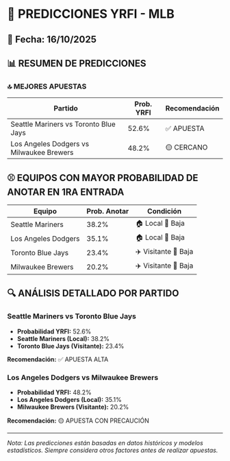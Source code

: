 # 🚀 PREDICCIONES YRFI - MLB

## 📅 Fecha: 16/10/2025

## 📊 RESUMEN DE PREDICCIONES

### 🔝 MEJORES APUESTAS

| Partido | Prob. YRFI | Recomendación |
|---------|------------|---------------|
| Seattle Mariners vs Toronto Blue Jays | 52.6% | ✅ APUESTA |
| Los Angeles Dodgers vs Milwaukee Brewers | 48.2% | 🟡 CERCANO |

## ⚾ EQUIPOS CON MAYOR PROBABILIDAD DE ANOTAR EN 1RA ENTRADA

| Equipo | Prob. Anotar | Condición |
|--------|--------------|-----------|
| Seattle Mariners | 38.2% | 🏠 Local 🔴 Baja |
| Los Angeles Dodgers | 35.1% | 🏠 Local 🔴 Baja |
| Toronto Blue Jays | 23.4% | ✈️ Visitante 🔴 Baja |
| Milwaukee Brewers | 20.2% | ✈️ Visitante 🔴 Baja |

## 🔍 ANÁLISIS DETALLADO POR PARTIDO

### Seattle Mariners vs Toronto Blue Jays
- **Probabilidad YRFI:** 52.6%
- **Seattle Mariners (Local):** 38.2%
- **Toronto Blue Jays (Visitante):** 23.4%

**Recomendación:** ✅ APUESTA ALTA

### Los Angeles Dodgers vs Milwaukee Brewers
- **Probabilidad YRFI:** 48.2%
- **Los Angeles Dodgers (Local):** 35.1%
- **Milwaukee Brewers (Visitante):** 20.2%

**Recomendación:** 🟡 APUESTA CON PRECAUCIÓN

---
*Nota: Las predicciones están basadas en datos históricos y modelos estadísticos.
Siempre considera otros factores antes de realizar apuestas.*
